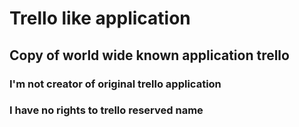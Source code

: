 # Trello like application

## Copy of world wide known application trello

### I'm not creator of original trello application
### I have no rights to trello reserved name